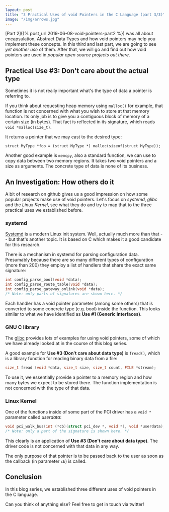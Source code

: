 ```yaml
---
layout: post
title: "3 Practical Uses of void Pointers in the C Language (part 3/3)"
image: "/img/arrows.jpg"
---
```


[Part 2]({% post_url 2019-06-08-void-pointers-part2 %}) was all about encapsulation, Abstract Data Types and how void pointers may help you implement these concepts. In this third and last part, we are going to see *yet another use* of them. After that, we will go and find out how void pointers are used in *popular open source projects out there*.

## Practical Use #3: Don't care about the actual type
Sometimes it is not really important what's the type of data a pointer is referring to.

If you think about requesting heap memory using `malloc()` for example, that function is not concerned with what you wish to store at that memory location. Its only job is to give you a contiguous block of memory of a certain size (in bytes). That fact is reflected in its signature, which reads `void *malloc(size_t)`.

It returns a pointer that we may cast to the desired type:
```
struct MyType *foo = (struct MyType *) malloc(sizeof(struct MyType));
```

Another good example is `memcpy`, also a standard function, we can use to copy data between two memory regions. It takes two void pointers and a size as arguments. The concrete type of data is none of its business.

## An Investigation: How others do it
A bit of research on github gives us a good impression on how some popular projects make use of void pointers. Let's focus on *systemd*, *glibc* and the *Linux Kernel*, see what they do and try to map that to the three practical uses we established before.

### systemd
[Systemd](https://www.freedesktop.org/wiki/Software/systemd/) is a modern Linux init system. Well, actually much more than that -- but that's another topic. It is based on C which makes it a good candidate for this research.

There is a mechanism in systemd for parsing configuration data. Presumably because there are so many different types of configuration (more than 200) they employ a list of handlers that share the exact same signature:

```c
int config_parse_bool(void *data);
int config_parse_route_table(void *data);
int config_parse_gateway_onlink(void *data);
/* Note: only parts of signatures are shown here. */
```

Each handler has a void pointer parameter (among some others) that is converted to some concrete type (e.g. bool) inside the function. This looks similar to what we have identified as **Use #1 (Generic Interfaces)**.

### GNU C library
The [glibc](https://www.gnu.org/software/libc/) provides lots of examples for using void pointers, some of which we have already looked at in the course of this blog series.

A good example for **Use #3 (Don't care about data type)** is `fread()`, which is a library function for reading binary data from a file:
```c
size_t fread (void *data, size_t size, size_t count, FILE *stream);
```

To use it, we essentially provide a pointer to a memory region and how many bytes we expect to be stored there. The function implementation is not concerned with the type of that data.

### Linux Kernel

One of the functions inside of some part of the PCI driver has a `void *` parameter called *userdata*:
```c
void pci_walk_bus(int (*cb)(struct pci_dev *, void *), void *userdata);
/* Note: only a part of the signature is shown here. */
```

This clearly is an application of **Use #3 (Don't care about data type)**. The driver code is not concerned with that data in any way.

The only purpose of that pointer is to be passed back to the user as soon as the callback (in parameter `cb`) is called.

## Conclusion
In this blog series, we established three different uses of void pointers in the C language.

Can you think of anything else? Feel free to get in touch via twitter!
